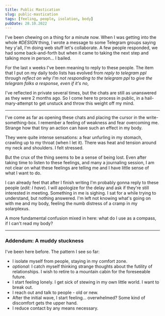 ```yaml
---
title: Public Mastication
slug: public-mastication
tags: [feeling, people, isolation, body]
pubDate: 28.10.2022
---
```


I've been chewing on a thing for a minute now. When I was getting into the whole _#DESIGN_ thing, I wrote a message to some Telegram groups saying hey y'all, I'm doing web stuff let's collaborate. A few people responded, we had some back-and-forth but when it came to taking the next step and talking more in person... I bailed.

For the last x weeks I've been meaning to reply to these people. The item that I put on my daily todo lists has evolved from _reply to telegram ppl_ through _reflect on why I'm not responding to the telegram ppl_ to _give the telegram folks a response, even if it's no_,

I've reflected in private several times, but the chats are still as unanswered as they were 2 months ago.
So I come here to process in public, in a hail-mary-attempt to get unstuck and throw this weight off my mind.

---

I've come as far as opening these chats and placing the cursor in the write-something-box. I remember a feeling of weakness and fear overcoming me. Strange how that tiny an action can have such an effect in my body.

They were quite intense sensations: a fear unfurling in my stomach, crawling up to my throat (when I let it). There was heat and tension around my neck and shoulders. I felt stressed.

But the crux of the thing seems to be a sense of being lost. Even after taking time to listen to these feelings, and many a journaling session, I am not clear on what these feelings are telling me and I have little sense of what I want to do.

I can already feel that after I finish writing I'm probably gonna reply to these people (_edit: I have_). I will apologize for the delay and ask if they're still interested in meeting. Something in me is sighing. I sat for a while trying to understand, but nothing answered. I'm left not knowing what's going on with me and my body, feeling the numb distress of a cramp in my solarplexus.

A more fundamental confusion mixed in here: what do I use as a compass, if I can't read my body?

---

### Addendum: A muddy stuckness

I've been here before. The pattern I see so far:

-   I isolate myself from people, staying in my comfort zone.
-   _optional_: I catch myself thinking strange thoughts about the futility of relationships. I wish to retire to a mountain cabin for the foreseeable future.
-   I start feeling lonely. I get sick of stewing in my own little world. I want to break out.
-   I reach out and talk to people - old or new.
-   After the initial wave, I start feeling... overwhelmed? Some kind of discomfort gets the upper hand.
-   I reduce contact by any means necessary.

